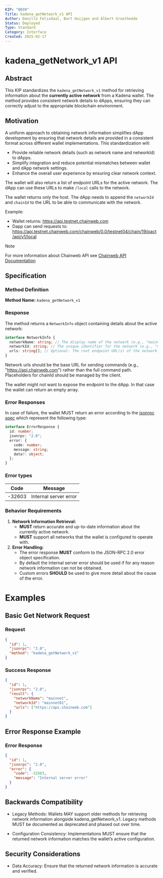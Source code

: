 ```yaml
---
KIP: "0039"
Title: kadena_getNetwork_v1 API
Author: Danillo Felixdaal, Bart Huijgen and Albert Groothedde
Status: Deployed 
Type: Standard
Category: Interface
Created: 2025-02-17
---
```


# kadena_getNetwork_v1 API

## Abstract

This KIP standardizes the `kadena_getNetwork_v1` method for retrieving
information about the **currently active network** from a Kadena wallet. The
method provides consistent network details to dApps, ensuring they can correctly
adjust to the appropriate blockchain environment.

## Motivation

A uniform approach to obtaining network information simplifies dApp development
by ensuring that network details are provided in a consistent format across
different wallet implementations. This standardization will:

- Provide reliable network details (such as network name and networkId) to
  dApps.
- Simplify integration and reduce potential mismatches between wallet and dApp
  network settings.
- Enhance the overall user experience by ensuring clear network context.

The wallet will also return a list of endpoint URLs for the active network. The dApp can use these URLs to make `/local` calls to the network.

The wallet returns only the host. The dApp needs to append the `networkId` and `chainId` to the URL to be able to communicate with the network.

Example:

- Wallet returns: https://api.testnet.chainweb.com
- Dapp can send requests to:
  https://api.testnet.chainweb.com/chainweb/0.0/testnet04/chain/19/pact/api/v1/local

> [!NOTE]  
> For more information about Chainweb API see
> [Chainweb API Documentation](https://api.chainweb.com/openapi/)

## Specification

### Method Definition

**Method Name:** `kadena_getNetwork_v1`

### Response

The method returns a `NetworkInfo` object containing details about the active
network:

```typescript
interface NetworkInfo {
  networkName: string; // The display name of the network (e.g., "mainnet").
  networkId: string; // The unique identifier for the network (e.g., "mainnet01").
  urls: string[]; // Optional: The root endpoint URL(s) of the network.
}
```

Network urls should be the base URL for sending commands (e.g., "https://api.chainweb.com") rather than the full command path. Placeholders for chainId should be managed by the client.

The wallet might not want to expose the endpoint to the dApp. In that case the
wallet can return an empty array.

### Error Responses

In case of failure, the wallet MUST return an error according to the
[jsonrpc spec](https://www.jsonrpc.org/specification#error_object) which
represent the following type:

```typescript
interface ErrorResponse {
  id: number;
  jsonrpc: "2.0";
  error: {
    code: number;
    message: string;
    data?: object;
  };
}
```

### Error types

| Code   | Message               |
| ------ | --------------------- |
| -32603 | Internal server error |

### Behavior Requirements

1. **Network Information Retrieval:**
   - **MUST** return accurate and up-to-date information about the currently active
     network.
   - **MUST** support all networks that the wallet is configured to operate with.
2. **Error Handling:**
   - The error response **MUST** conform to the JSON-RPC 2.0 error object
     specification.
   - By default the Internal server error should be used if for any reason network
     information can not be obtained.
   - Custom errors **SHOULD** be used to give more detail about the cause of the error.

# Examples

## Basic Get Network Request

### Request

```json
{
  "id": 1,
  "jsonrpc": "2.0",
  "method": "kadena_getNetwork_v1"
}
```

### Success Response

```json
{
  "id": 1,
  "jsonrpc": "2.0",
  "result": {
    "networkName": "mainnet",
    "networkId": "mainnet01",
    "urls": ["https://api.chainweb.com"]
  }
}
```

## Error Response Example

### Error Response

```json
{
  "id": 1,
  "jsonrpc": "2.0",
  "error": {
    "code": -32603,
    "message": "Internal server error"
  }
}
```

## Backwards Compatibility

- Legacy Methods: Wallets MAY support older methods for retrieving network
  information alongside kadena_getNetwork_v1. Legacy methods MUST be documented
  as deprecated and phased out over time.

- Configuration Consistency: Implementations MUST ensure that the returned
  network information matches the wallet’s active configuration.

## Security Considerations

- Data Accuracy: Ensure that the returned network information is accurate and
  verified.
